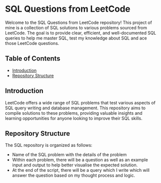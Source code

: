 # SQL Questions from LeetCode

Welcome to the SQL Questions from LeetCode repository! This project of mine is a collection of SQL solutions to various problems sourced from LeetCode. The goal is to provide clear, efficient, and well-documented SQL queries to help me master SQL, test my knowledge about SQL and ace those LeetCode questions.

## Table of Contents

- [Introduction](#introduction)
- [Repository Structure](#repository-structure)

## Introduction

LeetCode offers a wide range of SQL problems that test various aspects of SQL query writing and database management. This repository aims to compile solutions to these problems, providing valuable insights and learning opportunities for anyone looking to improve their SQL skills.

## Repository Structure

The SQL repository is organized as follows:

- Name of the SQL problem with the details of the problem
- Within each problem, there will be a question as well as an example input and output to help better visualise the expected solution.
- At the end of the script, there will be a query which I write which will answer the question based on my thought process and logic. 
